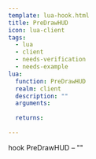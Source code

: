 ```yaml
---
template: lua-hook.html
title: PreDrawHUD
icon: lua-client
tags:
  - lua
  - client
  - needs-verification
  - needs-example
lua:
  function: PreDrawHUD
  realm: client
  description: ""
  arguments:
  
  returns:
    
---
```


<div class="lua__search__keywords">
hook PreDrawHUD &#x2013; ""
</div>
